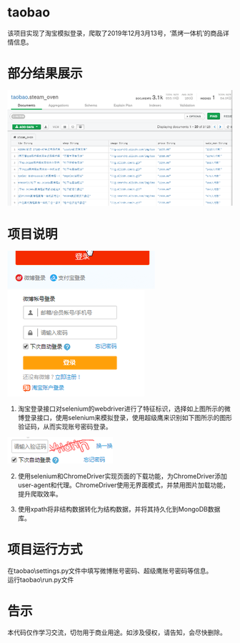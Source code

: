 # taobao
该项目实现了淘宝模拟登录，爬取了2019年12月3月13号，‘蒸烤一体机’的商品详情信息。

# 部分结果展示
![](https://github.com/cyhleo/taobao/blob/master/img/result.png)    

# 项目说明
![](https://github.com/cyhleo/taobao/blob/master/img/example1.png)               
![](https://github.com/cyhleo/taobao/blob/master/img/example2.png)         

1. 淘宝登录接口对selenium的webdriver进行了特征标识，选择如上图所示的微博登录接口，使用selenium来模拟登录，使用超级鹰来识别如下图所示的图形验证码，从而实现账号密码登录。       

![](https://github.com/cyhleo/taobao/blob/master/img/example3.png)     

2. 使用selenium和ChromeDriver实现页面的下载功能，为ChromeDriver添加user-agent和代理。ChromeDriver使用无界面模式，并禁用图片加载功能，提升爬取效率。          

3. 使用xpath将非结构数据转化为结构数据，并将其持久化到MongoDB数据库。


# 项目运行方式
在taobao\settings.py文件中填写微博账号密码、超级鹰账号密码等信息。            
运行taobao\run.py文件

# 告示
本代码仅作学习交流，切勿用于商业用途。如涉及侵权，请告知，会尽快删除。
